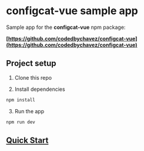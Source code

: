 # configcat-vue sample app

Sample app for the **configcat-vue** npm package:

**[https://github.com/codedbychavez/configcat-vue](https://github.com/codedbychavez/configcat-vue)**

## Project setup

1. Clone this repo

2. Install dependencies

```sh
npm install
```

3. Run the app

```sh
npm run dev
```

## [Quick Start](https://github.com/codedbychavez/configcat-vue/wiki/quick%E2%80%90start)
